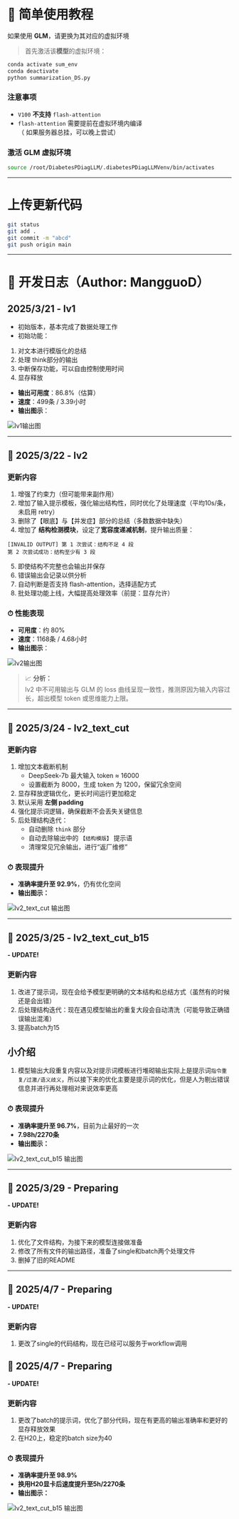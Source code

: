 # 🧪 简单使用教程
如果使用 **GLM**，请更换为其对应的虚拟环境
> 首先激活该**模型**的虚拟环境：

```bash
conda activate sum_env
conda deactivate
python summarization_DS.py
```

### 注意事项
- `V100` **不支持** `flash-attention`
- `flash-attention` 需要提前在虚拟环境内编译  
（ 如果服务器总挂，可以晚上尝试）

### 激活 GLM 虚拟环境

```bash
source /root/DiabetesPDiagLLM/.diabetesPDiagLLMVenv/bin/activates
```

---

# 上传更新代码

```bash
git status
git add .
git commit -m "abcd"
git push origin main
```

---

# 📝 开发日志（Author: MangguoD）

## 2025/3/21 - **lv1**

- 初始版本，基本完成了数据处理工作
- 初始功能：
1. 对文本进行模版化的总结
2. 处理 think部分的输出
3. 中断保存功能，可以自由控制使用时间
4. 显存释放
- **输出可用度**：86.8%（估算）
- **速度**：499条 / 3.39小时  
- **输出图示**：

![lv1输出图](./output_picture/DS_lv1_output_500.png)

---

## 📅 2025/3/22 - **lv2**

### 更新内容

1. 增强了约束力（但可能带来副作用）  
2. 增加了输入提示模板，强化输出结构性，同时优化了处理速度（平均10s/条，未启用 retry）  
3. 删除了【眼底】与【并发症】部分的总结（多数数据中缺失）  
4. 增加了 **结构检测模块**，设定了**宽容度递减机制**，提升输出质量：

```
[INVALID OUTPUT] 第 1 次尝试：结构不足 4 段  
第 2 次尝试成功：结构至少有 3 段
```

5. 即使结构不完整也会输出并保存  
6. 错误输出会记录以供分析  
7. 自动判断是否支持 flash-attention，选择适配方式  
8. 批处理功能上线，大幅提高处理效率（前提：显存允许）

### ⏱ 性能表现

- **可用度**：约 80%  
- **速度**：1168条 / 4.68小时  
- **输出图示**：

![lv2输出图](./output_picture/DS_lv2_output_v1.png)

> 📈 **分析：**  
> lv2 中不可用输出与 GLM 的 loss 曲线呈现一致性，推测原因为输入内容过长，超出模型 token 或思维能力上限。

---

## 📅 2025/3/24 - **lv2_text_cut**

### 更新内容

1. 增加文本截断机制  
   - DeepSeek-7b 最大输入 token ≈ 16000  
   - 设置截断为 8000，生成 token 为 1200，保留冗余空间  
2. 显存释放逻辑优化，更长时间运行更加稳定  
3. 默认采用 **左侧 padding**  
4. 强化提示词逻辑，确保截断不会丢失关键信息 
5. 后处理结构迭代：  
   - 自动删除 `think` 部分  
   - 自动去除输出中的 `【结构模版】` 提示语  
   - 清理常见冗余输出，进行“返厂维修”

### ⏱ 表现提升

- **准确率提升至 92.9%**，仍有优化空间  
- **输出图示：**

![lv2_text_cut 输出图](./output_picture/DS_lv2_cut_output_V1.png)

---

## 📅 2025/3/25 - **lv2_text_cut_b15**
**- UPDATE!**

### 更新内容

1. 改进了提示词，现在会给予模型更明确的文本结构和总结方式（虽然有的时候还是会出错）  
2. 后处理结构迭代：现在遇见模型输出的重复大段会自动清洗（可能导致正确错误输出混淆）
3. 提高batch为15

## 小介绍

1. 模型输出大段重复内容以及对提示词模板进行堆砌输出实际上是提示词`指令重复/过激/语义歧义`，所以接下来的优化主要是提示词的优化，但是人为剔出错误信息并进行再处理相对来说效率更高

### ⏱ 表现提升

- **准确率提升至 96.7%**，目前为止最好的一次
- **7.98h/2270条**
- **输出图示：**

![lv2_text_cut_b15 输出图](./output_picture/DS_lv2_cut_output_b15.png)

---

## 📅 2025/3/29 - **Preparing**
**- UPDATE!**

### 更新内容

1. 优化了文件结构，为接下来的模型连接做准备  
2. 修改了所有文件的输出路径，准备了single和batch两个处理文件
3. 删掉了旧的README

---

## 📅 2025/4/7 - **Preparing**
**- UPDATE!**

### 更新内容
1. 更改了single的代码结构，现在已经可以服务于workflow调用

## 📅 2025/4/7 - **Preparing**
**- UPDATE!**

### 更新内容
1. 更改了batch的提示词，优化了部分代码，现在有更高的输出准确率和更好的显存释放效果
2. 在H20上，稳定的batch size为40

### ⏱ 表现提升

- **准确率提升至 98.9%**
- **换用H20显卡后速度提升至5h/2270条**
- **输出图示：**

![lv2_text_cut_b15 输出图](./output_picture/DS_lv2_cut_output_b40.png)
